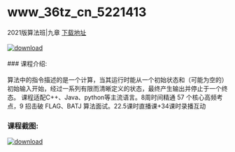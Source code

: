 # www_36tz_cn_5221413
2021版算法班|九章
[下载地址](http://www.36tz.cn/article/5221413 "下载地址")
<br/></br>[![download](http://36tz.cn/muke_img/2021_10_1-35-300x202.png "下载地址")](http://www.36tz.cn/article/5221413 "下载地址")
<br/></br>### 课程介绍:<br/></br>算法中的指令描述的是一个计算，当其运行时能从一个初始状态和（可能为空的）初始输入开始，经过一系列有限而清晰定义的状态，最终产生输出并停止于一个终态。
课程适配C++、Java、python等主流语言。8周时间精通 57 个核心高频考点，9 招击破 FLAG、BATJ 算法面试。22.5课时直播课+34课时录播互动

### 课程截图:
[![download](http://36tz.cn/muke_img/2021_10_2-30.png "下载地址")](http://www.36tz.cn/article/5221413 "下载地址")
